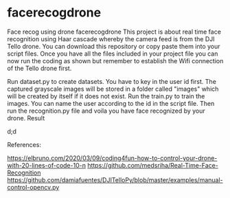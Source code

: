 # facerecogdrone
Face recog using drone
facerecogdrone
This project is about real time face recognition using Haar cascade whereby the camera feed is from the DJI Tello drone. You can download this repository or copy paste them into your script files. Once you have all the files included in your project file you can now run the coding as shown but remember to establish the Wifi connection of the Tello drone first.

Run dataset.py to create datasets. You have to key in the user id first. The captured grayscale images will be stored in a folder called "images" which will be created by itself if it does not exist.
Run the train.py to train the images.
You can name the user according to the id in the script file. Then run the recognition.py file and voila you have face recognized by your drone.
Result

d;d

References: 

https://elbruno.com/2020/03/09/coding4fun-how-to-control-your-drone-with-20-lines-of-code-10-n
https://github.com/medsriha/Real-Time-Face-Recognition
https://github.com/damiafuentes/DJITelloPy/blob/master/examples/manual-control-opencv.py
